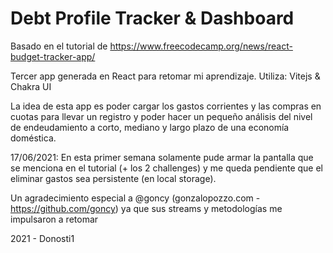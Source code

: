 
# Debt Profile Tracker & Dashboard

Basado en el tutorial de https://www.freecodecamp.org/news/react-budget-tracker-app/

Tercer app generada en React para retomar mi aprendizaje.
Utiliza: Vitejs & Chakra UI

La idea de esta app es poder cargar los gastos corrientes y las compras en cuotas para llevar un registro y poder hacer un pequeño análisis del nivel de endeudamiento a corto, mediano y largo plazo de una economía doméstica.

17/06/2021: En esta primer semana solamente pude armar la pantalla que se menciona en el tutorial (+ los 2 challenges) y me queda pendiente que el eliminar gastos sea persistente (en local storage).

Un agradecimiento especial a @goncy (gonzalopozzo.com - https://github.com/goncy) ya que sus streams y metodologías me impulsaron a retomar  

2021 - Donosti1